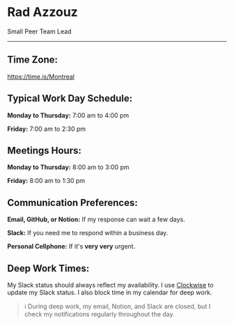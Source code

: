 # Rad Azzouz

Small Peer Team Lead

---

## Time Zone: 
https://time.is/Montreal

## Typical Work Day Schedule:
**Monday to Thursday:** 7:00 am to 4:00 pm

**Friday:** 7:00 am to 2:30 pm

## Meetings Hours:
**Monday to Thursday:** 8:00 am to 3:00 pm

**Friday:** 8:00 am to 1:30 pm

## Communication Preferences:
**Email, GitHub, or Notion:** If my response can wait a few days.

**Slack:** If you need me to respond within a business day.

**Personal Cellphone:** If it's **very very** urgent.


## Deep Work Times:
My Slack status should always reflect my availability. I use [Clockwise](https://www.getclockwise.com/) to update my Slack status. I also block time in my calendar for deep work.

> ℹ️ During deep work, my email, Notion, and Slack are closed, but I check my notifications regularly throughout the day. 
